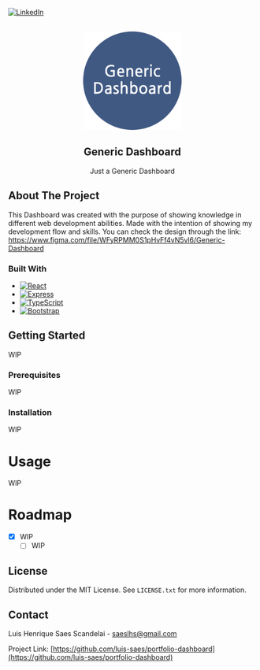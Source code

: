 <a target="_blank" href="https://www.linkedin.com/in/luis-saes/">![LinkedIn][linkedin-shield]</a>

<br />
<div align="center">
  <img src="images/logo.png" alt="Logo" width="200" height="200" />

  <h2 align="center">Generic Dashboard</h2>

  <p align="center">
    Just a Generic Dashboard
    <br />
</div>

## About The Project

This Dashboard was created with the purpose of showing knowledge in different web development abilities. 
Made with the intention of showing my development flow and skills.
You can check the design through the link: https://www.figma.com/file/WFyRPMM0S1pHvFf4vN5vl6/Generic-Dashboard

### Built With

* [![React][React.js]][React-url]
* [![Express][Express.js]][Express-url]
* [![TypeScript][TypeScript]][TypeScript-url]
* [![Bootstrap][Bootstrap.com]][Bootstrap-url]

## Getting Started

WIP

### Prerequisites

WIP

### Installation

WIP

# Usage

WIP

# Roadmap

- [x] WIP
    - [ ] WIP

## License

Distributed under the MIT License. See `LICENSE.txt` for more information.

## Contact

Luis Henrique Saes Scandelai - saeslhs@gmail.com

Project Link: [https://github.com/luis-saes/portfolio-dashboard](https://github.com/luis-saes/portfolio-dashboard)

<!-- MARKDOWN LINKS & IMAGES -->
[license-shield]: https://img.shields.io/github/license/othneildrew/Best-README-Template.svg?style=for-the-badge
[license-url]: https://github.com/othneildrew/Best-README-Template/blob/master/LICENSE.txt
[linkedin-shield]: https://img.shields.io/badge/-LinkedIn-black.svg?style=for-the-badge&logo=linkedin&colorB=555
[linkedin-url]: https://linkedin.com/in/othneildrew
[product-screenshot]: images/screenshot.png
[React.js]: https://img.shields.io/badge/React-20232A?style=for-the-badge&logo=react&logoColor=61DAFB
[React-url]: https://reactjs.org/
[Bootstrap.com]: https://img.shields.io/badge/Bootstrap-563D7C?style=for-the-badge&logo=bootstrap&logoColor=white
[Bootstrap-url]: https://getbootstrap.com
[Express.js]: https://img.shields.io/badge/Express.js-404D59?style=for-the-badge
[Express-url]: https://expressjs.com/
[TypeScript]: https://img.shields.io/badge/TypeScript-007ACC?style=for-the-badge&logo=typescript&logoColor=white
[TypeScript-url]: https://www.typescriptlang.org/
